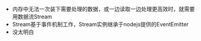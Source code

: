 - 内存中无法一次装下需要处理的数据，或一边读取一边处理更高效时，就需要用数据流Stream
- Stream基于事件机制工作，Stream实例继承于nodejs提供的EventEmitter
- 没太明白